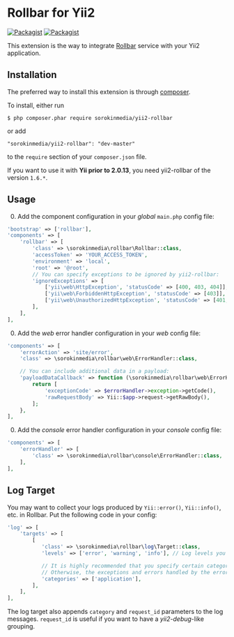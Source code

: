 Rollbar for Yii2
================
[![Packagist](https://img.shields.io/packagist/l/sorokinmedia/yii2-rollbar.svg)](https://github.com/sorokinmedia/yii2-rollbar/blob/master/LICENSE.md)
[![Packagist](https://img.shields.io/packagist/dt/sorokinmedia/yii2-rollbar.svg)](https://packagist.org/packages/sorokinmedia/yii2-rollbar)

This extension is the way to integrate [Rollbar](http://rollbar.com/) service with your Yii2 application.

Installation
------------
The preferred way to install this extension is through [composer](http://getcomposer.org/download/). 

 To install, either run
 ```
 $ php composer.phar require sorokinmedia/yii2-rollbar
 ```
 or add
 ```
 "sorokinmedia/yii2-rollbar": "dev-master"
 ```
 to the `require` section of your `composer.json` file.

If you want to use it with **Yii prior to 2.0.13**, you need yii2-rollbar of the version `1.6.*`.

Usage
-----
0. Add the component configuration in your *global* `main.php` config file:
 ```php
 'bootstrap' => ['rollbar'],
 'components' => [
     'rollbar' => [
         'class' => \sorokinmedia\rollbar\Rollbar::class,
         'accessToken' => 'YOUR_ACCESS_TOKEN',
         'environment' => 'local',
         'root' => '@root',
         // You can specify exceptions to be ignored by yii2-rollbar:
         'ignoreExceptions' => [
             ['yii\web\HttpException', 'statusCode' => [400, 403, 404]],
             ['yii\web\ForbiddenHttpException', 'statusCode' => [403]],
             ['yii\web\UnauthorizedHttpException', 'statusCode' => [401,403]],
         ],
     ],
 ],
 ```

0. Add the *web* error handler configuration in your *web* config file:
 ```php
 'components' => [
     'errorAction' => 'site/error',
     'class' => \sorokinmedia\rollbar\web\ErrorHandler::class,

     // You can include additional data in a payload:
     'payloadDataCallback' => function (\sorokinmedia\rollbar\web\ErrorHandler $errorHandler) {
         return [
             'exceptionCode' => $errorHandler->exception->getCode(),
             'rawRequestBody' => Yii::$app->request->getRawBody(),
         ];
     },
 ],
 ```

0. Add the *console* error handler configuration in your *console* config file:
 ```php
 'components' => [
     'errorHandler' => [
         'class' => \sorokinmedia\rollbar\console\ErrorHandler::class,
     ],
 ],
 ```


Log Target
----------
You may want to collect your logs produced by `Yii::error()`, `Yii::info()`, etc. in Rollbar.
Put the following code in your config:
 ```php
 'log' => [
     'targets' => [
         [
            'class' => \sorokinmedia\rollbar\log\Target::class,
            'levels' => ['error', 'warning', 'info'], // Log levels you want to appear in Rollbar

            // It is highly recommended that you specify certain categories.
            // Otherwise, the exceptions and errors handled by the error handlers will be duplicated.
            'categories' => ['application'],
         ],
     ],
 ],
 ```

The log target also appends `category` and `request_id` parameters to the log messages.
`request_id` is useful if you want to have a *yii2-debug*-like  grouping.
